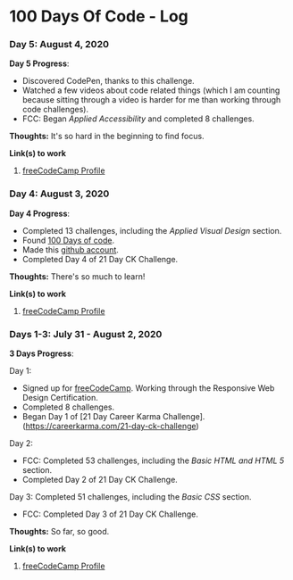 # 100 Days Of Code - Log<br>

### Day 5: August 4, 2020 <br>

**Day 5 Progress**: <br>
- Discovered CodePen, thanks to this challenge.<br>
- Watched a few videos about code related things (which I am counting because sitting through a video is harder for me than working through code challenges).<br>
- FCC: Began *Applied Accessibility* and completed 8 challenges.

**Thoughts:** It's so hard in the beginning to find focus.<br>

**Link(s) to work**<br>
1. [freeCodeCamp Profile](https://www.freecodecamp.org/grttyjwnchzstk)<br>


### Day 4: August 3, 2020 <br>

**Day 4 Progress**: <br>
- Completed 13 challenges, including the *Applied Visual Design* section.<br>
- Found [100 Days of code](https://www.100daysofcode.com/).<br>
- Made this [github account](https://github.com/Grttyjwnchzstk/100-days-of-code).<br>
- Completed Day 4 of 21 Day CK Challenge.<br>

**Thoughts:** There's so much to learn!<br>

**Link(s) to work**<br>
1. [freeCodeCamp Profile](https://www.freecodecamp.org/grttyjwnchzstk)<br>



### Days 1-3: July 31 - August 2, 2020 

**3 Days Progress**: <br>

Day 1:	
- Signed up for [freeCodeCamp](https://freecodecamp.org/). Working through the Responsive Web Design Certification. <br>
- Completed 8 challenges.
- Began Day 1 of [21 Day Career Karma Challenge].(https://careerkarma.com/21-day-ck-challenge)<br>

Day 2:	
- FCC: Completed 53 challenges, including the *Basic HTML and HTML 5* section.<br>
- Completed Day 2 of 21 Day CK Challenge.<br>

Day 3:	Completed 51 challenges, including the *Basic CSS* section.<br>
- FCC: Completed Day 3 of 21 Day CK Challenge.<br>

**Thoughts:** So far, so good. <br>

**Link(s) to work**<br>
1. [freeCodeCamp Profile](https://www.freecodecamp.org/grttyjwnchzstk)<br>
